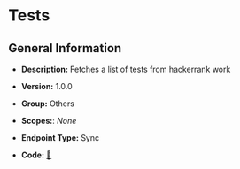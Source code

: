 # Tests

## General Information

- **Description:** Fetches a list of tests from hackerrank work

- **Version:** 1.0.0
- **Group:** Others
- **Scopes:**: _None_
- **Endpoint Type:** Sync
- **Code:** [🔗](https://github.com/NangoHQ/integration-templates/tree/main/integrations/hackerrank-work/syncs/tests.ts)

